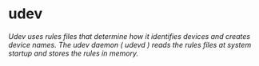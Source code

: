 # udev
###### Udev uses rules files that determine how it identifies devices and creates device names. The udev daemon ( udevd ) reads the rules files at system startup and stores the rules in memory.
